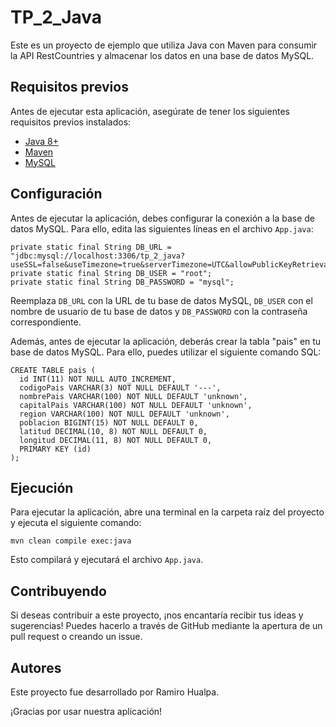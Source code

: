 
# TP_2_Java

Este es un proyecto de ejemplo que utiliza Java con Maven para consumir la API RestCountries y almacenar los datos en una base de datos MySQL.

## Requisitos previos

Antes de ejecutar esta aplicación, asegúrate de tener los siguientes requisitos previos instalados:

- [Java 8+](https://www.java.com/)
- [Maven](https://maven.apache.org/)
- [MySQL](https://www.mysql.com/)

## Configuración

Antes de ejecutar la aplicación, debes configurar la conexión a la base de datos MySQL. Para ello, edita las siguientes líneas en el archivo `App.java`:

```
private static final String DB_URL = "jdbc:mysql://localhost:3306/tp_2_java?useSSL=false&useTimezone=true&serverTimezone=UTC&allowPublicKeyRetrieval=true";
private static final String DB_USER = "root";
private static final String DB_PASSWORD = "mysql";
```

Reemplaza `DB_URL` con la URL de tu base de datos MySQL, `DB_USER` con el nombre de usuario de tu base de datos y `DB_PASSWORD` con la contraseña correspondiente.

Además, antes de ejecutar la aplicación, deberás crear la tabla "pais" en tu base de datos MySQL. Para ello, puedes utilizar el siguiente comando SQL:

```
CREATE TABLE pais (
  id INT(11) NOT NULL AUTO_INCREMENT,
  codigoPais VARCHAR(3) NOT NULL DEFAULT '---',
  nombrePais VARCHAR(100) NOT NULL DEFAULT 'unknown',
  capitalPais VARCHAR(100) NOT NULL DEFAULT 'unknown',
  region VARCHAR(100) NOT NULL DEFAULT 'unknown',
  poblacion BIGINT(15) NOT NULL DEFAULT 0,
  latitud DECIMAL(10, 8) NOT NULL DEFAULT 0,
  longitud DECIMAL(11, 8) NOT NULL DEFAULT 0,
  PRIMARY KEY (id)
);
```

## Ejecución

Para ejecutar la aplicación, abre una terminal en la carpeta raíz del proyecto y ejecuta el siguiente comando:

```
mvn clean compile exec:java
```

Esto compilará y ejecutará el archivo `App.java`.

## Contribuyendo

Si deseas contribuir a este proyecto, ¡nos encantaría recibir tus ideas y sugerencias! Puedes hacerlo a través de GitHub mediante la apertura de un pull request o creando un issue.

## Autores

Este proyecto fue desarrollado por Ramiro Hualpa.

¡Gracias por usar nuestra aplicación!